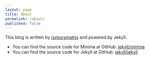 ```yaml
---
layout: page
title: About
permalink: /about/
published: false
---
```


This blog is written by [rumorsmatrix](https://twitter.com/rumorsmatrix) and powered by Jekyll.

- You can find the source code for Minima at GitHub: [jekyll/minima](https://github.com/jekyll/minima)
- You can find the source code for Jekyll at GitHub: [jekyll/jekyll](https://github.com/jekyll/jekyll)

